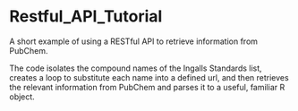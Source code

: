 # Restful_API_Tutorial
A short example of using a RESTful API to retrieve information from PubChem.

The code isolates the compound names of the Ingalls Standards list, creates a loop to substitute each name into a defined url, and then retrieves the relevant information from PubChem and parses it to a useful, familiar R object. 
